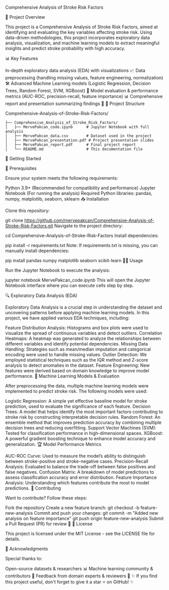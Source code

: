 Comprehensive Analysis of Stroke Risk Factors

📌 Project Overview

This project is a Comprehensive Analysis of Stroke Risk Factors, aimed at identifying and evaluating the key variables affecting stroke risk. Using data-driven methodologies, this project incorporates exploratory data analysis, visualization, and machine learning models to extract meaningful insights and predict stroke probability with high accuracy.

📊 Key Features

In-depth exploratory data analysis (EDA) with visualizations 📈
Data preprocessing (handling missing values, feature engineering, normalization) 🛠
Advanced Machine Learning models (Logistic Regression, Decision Trees, Random Forest, SVM, XGBoost) 🤖
Model evaluation & performance metrics (AUC-ROC, precision-recall, feature importance) 📊
Comprehensive report and presentation summarizing findings 📜
📂 Project Structure

Comprehensive-Analysis-of-Stroke-Risk-Factors/
```
├── Comprehensive_Analysis_of_Stroke_Risk_Factors/
│   ├── MervePakcan_code.ipynb      # Jupyter Notebook with full analysis
│   ├── MervePakcan_data.csv        # Dataset used in the project
│   ├── MervePakcan_presentation.pdf # Project presentation slides
│   ├── MervePakcan_report.pdf      # Final project report
│   └── README.md                   # This documentation file
```
🚀 Getting Started

🔧 Prerequisites

Ensure your system meets the following requirements:

Python 3.9+ (Recommended for compatibility and performance)
Jupyter Notebook (For running the analysis)
Required Python libraries: pandas, numpy, matplotlib, seaborn, sklearn
📥 Installation

Clone this repository:

git clone https://github.com/mervepakcan/Comprehensive-Analysis-of-Stroke-Risk-Factors.git
Navigate to the project directory:

cd Comprehensive-Analysis-of-Stroke-Risk-Factors
Install dependencies:

pip install -r requirements.txt
Note: If requirements.txt is missing, you can manually install dependencies:

pip install pandas numpy matplotlib seaborn scikit-learn
🏃‍♀️ Usage

Run the Jupyter Notebook to execute the analysis:

jupyter notebook MervePakcan_code.ipynb
This will open the Jupyter Notebook interface where you can execute cells step by step.

🔍 Exploratory Data Analysis (EDA)

Exploratory Data Analysis is a crucial step in understanding the dataset and uncovering patterns before applying machine learning models. In this project, we have applied various EDA techniques, including:

Feature Distribution Analysis: Histograms and box plots were used to visualize the spread of continuous variables and detect outliers.
Correlation Heatmaps: A heatmap was generated to analyze the relationships between different variables and identify potential dependencies.
Missing Data Handling: Strategies such as mean/median imputation and categorical encoding were used to handle missing values.
Outlier Detection: We employed statistical techniques such as the IQR method and Z-score analysis to detect anomalies in the dataset.
Feature Engineering: New features were derived based on domain knowledge to improve model performance.
🤖 Machine Learning Models & Evaluation

After preprocessing the data, multiple machine learning models were implemented to predict stroke risk. The following models were used:

Logistic Regression: A simple yet effective baseline model for stroke prediction, used to evaluate the significance of each feature.
Decision Trees: A model that helps identify the most important factors contributing to stroke risk by constructing interpretable decision rules.
Random Forest: An ensemble method that improves prediction accuracy by combining multiple decision trees and reducing overfitting.
Support Vector Machines (SVM): Tested for classification performance in high-dimensional spaces.
XGBoost: A powerful gradient boosting technique to enhance model accuracy and generalization.
🏆 Model Performance Metrics

AUC-ROC Curve: Used to measure the model’s ability to distinguish between stroke-positive and stroke-negative cases.
Precision-Recall Analysis: Evaluated to balance the trade-off between false positives and false negatives.
Confusion Matrix: A breakdown of model predictions to assess classification accuracy and error distribution.
Feature Importance Analysis: Understanding which features contribute the most to model predictions.
🤝 Contributing

Want to contribute? Follow these steps:

Fork the repository
Create a new feature branch:
git checkout -b feature-new-analysis
Commit and push your changes:
git commit -m "Added new analysis on feature importance"
git push origin feature-new-analysis
Submit a Pull Request (PR) for review 🚀
📜 License

This project is licensed under the MIT License - see the LICENSE file for details.

🎉 Acknowledgments

Special thanks to:

Open-source datasets & researchers 📊
Machine learning community & contributors 👏
Feedback from domain experts & reviewers 🤝
✨ If you find this project useful, don't forget to give it a star ⭐ on GitHub! ✨
